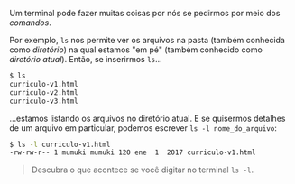 Um terminal pode fazer muitas coisas por nós se pedirmos por meio dos _comandos_.

Por exemplo, `ls` nos permite ver os arquivos na pasta (também conhecida como _diretório_) na qual estamos "em pé" (também conhecido como _diretório atual_). Então, se inserirmos `ls`...

```sh
$ ls
curriculo-v1.html
curriculo-v2.html
curriculo-v3.html
```


…estamos listando os arquivos no diretório atual. E se quisermos detalhes de um arquivo em particular, podemos escrever `ls -l nome_do_arquivo`:
```sh
$ ls -l curriculo-v1.html
-rw-rw-r-- 1 mumuki mumuki 120 ene  1  2017 curriculo-v1.html
```

> Descubra o que acontece se você digitar no terminal `ls -l`.
